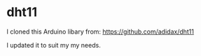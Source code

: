 # dht11
I cloned this Arduino libary from:
https://github.com/adidax/dht11

I updated it to suit my my needs.
